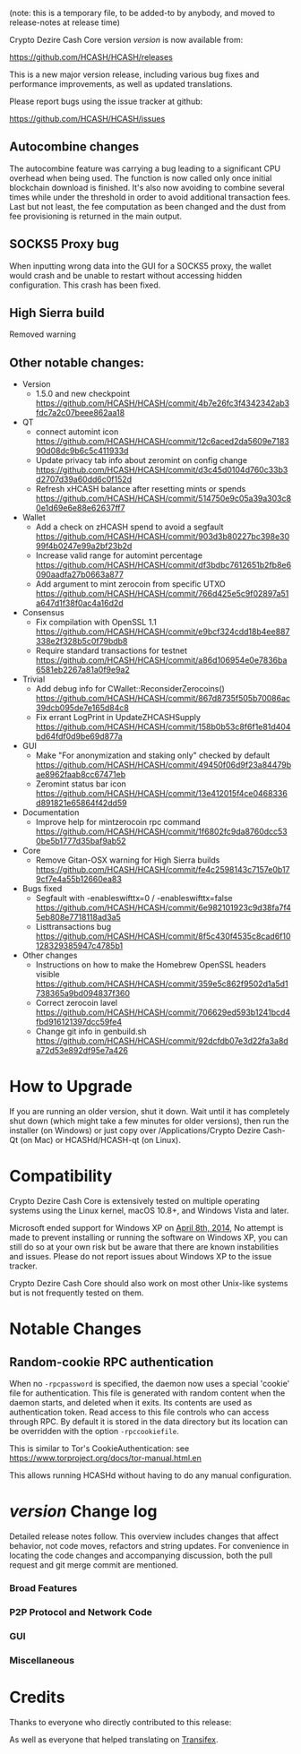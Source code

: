 (note: this is a temporary file, to be added-to by anybody, and moved to release-notes at release time)

Crypto Dezire Cash Core version *version* is now available from:

  <https://github.com/HCASH/HCASH/releases>

This is a new major version release, including various bug fixes and
performance improvements, as well as updated translations.

Please report bugs using the issue tracker at github:

  <https://github.com/HCASH/HCASH/issues>

Autocombine changes
---------------------------------
The autocombine feature was carrying a bug leading to a significant CPU overhead
when being used. The function is now called only once initial blockchain
download is finished. It's also now avoiding to combine several times while
under the threshold in order to avoid additional transaction fees. Last but not
least, the fee computation as been changed and the dust from fee provisioning
is returned in the main output.


SOCKS5 Proxy bug
---------------------------------
When inputting wrong data into the GUI for a SOCKS5 proxy, the wallet would
crash and be unable to restart without accessing hidden configuration.
This crash has been fixed.

High Sierra build
-----------------
Removed warning

Other notable changes:
----------------------
- Version
  - 1.5.0 and new checkpoint https://github.com/HCASH/HCASH/commit/4b7e26fc3f4342342ab3fdc7a2c07beee862aa18
- QT
   - connect automint icon https://github.com/HCASH/HCASH/commit/12c6aced2da5609e718390d08dc9b6c5c411933d
  - Update privacy tab info about zeromint on config change https://github.com/HCASH/HCASH/commit/d3c45d0104d760c33b3d2707d39a60dd6c0f152d
  - Refresh xHCASH balance after resetting mints or spends https://github.com/HCASH/HCASH/commit/514750e9c05a39a303c80e1d69e6e88e62637ff7
- Wallet 
  - Add a check on zHCASH spend to avoid a segfault https://github.com/HCASH/HCASH/commit/903d3b80227bc398e3099f4b0247e99a2bf23b2d
  - Increase valid range for automint percentage https://github.com/HCASH/HCASH/commit/df3bdbc7612651b2fb8e6090aadfa27b0663a877
  - Add argument to mint zerocoin from specific UTXO https://github.com/HCASH/HCASH/commit/766d425e5c9f02897a51a647d1f38f0ac4a16d2d
- Consensus
  - Fix compilation with OpenSSL 1.1 https://github.com/HCASH/HCASH/commit/e9bcf324cdd18b4ee887338e2f328b5c0f79bdb8
  - Require standard transactions for testnet https://github.com/HCASH/HCASH/commit/a86d106954e0e7836ba6581eb2267a81a0f9e9a2
- Trivial
  - Add debug info for CWallet::ReconsiderZerocoins() https://github.com/HCASH/HCASH/commit/867d8735f505b70086ac39dcb095de7e165d84c8
  - Fix errant LogPrint in UpdateZHCASHSupply https://github.com/HCASH/HCASH/commit/158b0b53c8f6f1e81d404bd64fdf0d9be69d877a
- GUI
  - Make "For anonymization and staking only" checked by default https://github.com/HCASH/HCASH/commit/49450f06d9f23a84479bae8962faab8cc67471eb
  - Zeromint status bar icon https://github.com/HCASH/HCASH/commit/13e412015f4ce0468336d891821e65864f42dd59
- Documentation
  - Improve help for mintzerocoin rpc command https://github.com/HCASH/HCASH/commit/1f6802fc9da8760dcc530be5b1777d35baf9ab52
- Core
  - Remove Gitan-OSX warning for High Sierra builds https://github.com/HCASH/HCASH/commit/fe4c2598143c7157e0b179cf7e4a55b12660ea83
- Bugs fixed
  - Segfault with -enableswifttx=0 / -enableswifttx=false https://github.com/HCASH/HCASH/commit/6e982101923c9d38fa7f45eb808e7718118ad3a5
  - Listtransactions bug https://github.com/HCASH/HCASH/commit/8f5c430f4535c8cad6f10128329385947c4785b1
- Other changes
  - Instructions on how to make the Homebrew OpenSSL headers visible https://github.com/HCASH/HCASH/commit/359e5c862f9502d1a5d1738365a9bd094837f360
  - Correct zerocoin lavel https://github.com/HCASH/HCASH/commit/706629ed593b1241bcd4fbd916121397dcc59fe4
  - Change git info in genbuild.sh https://github.com/HCASH/HCASH/commit/92dcfdb07e3d22fa3a8da72d53e892df95e7a426


How to Upgrade
==============

If you are running an older version, shut it down. Wait until it has completely shut down (which might take a few minutes for older versions), then run the installer (on Windows) or just copy over /Applications/Crypto Dezire Cash-Qt (on Mac) or HCASHd/HCASH-qt (on Linux).

Compatibility
==============

Crypto Dezire Cash Core is extensively tested on multiple operating systems using
the Linux kernel, macOS 10.8+, and Windows Vista and later.

Microsoft ended support for Windows XP on [April 8th, 2014](https://www.microsoft.com/en-us/WindowsForBusiness/end-of-xp-support),
No attempt is made to prevent installing or running the software on Windows XP, you
can still do so at your own risk but be aware that there are known instabilities and issues.
Please do not report issues about Windows XP to the issue tracker.

Crypto Dezire Cash Core should also work on most other Unix-like systems but is not
frequently tested on them.

Notable Changes
===============

Random-cookie RPC authentication
---------------------------------

When no `-rpcpassword` is specified, the daemon now uses a special 'cookie'
file for authentication. This file is generated with random content when the
daemon starts, and deleted when it exits. Its contents are used as
authentication token. Read access to this file controls who can access through
RPC. By default it is stored in the data directory but its location can be
overridden with the option `-rpccookiefile`.

This is similar to Tor's CookieAuthentication: see
https://www.torproject.org/docs/tor-manual.html.en

This allows running HCASHd without having to do any manual configuration.


*version* Change log
=================

Detailed release notes follow. This overview includes changes that affect
behavior, not code moves, refactors and string updates. For convenience in locating
the code changes and accompanying discussion, both the pull request and
git merge commit are mentioned.

### Broad Features
### P2P Protocol and Network Code
### GUI
### Miscellaneous

Credits
=======

Thanks to everyone who directly contributed to this release:


As well as everyone that helped translating on [Transifex](https://www.transifex.com/projects/p/HCASH-translations/).
